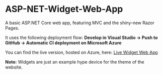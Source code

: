 # ASP-NET-Widget-Web-App
A basic ASP.NET Core web app, featuring MVC and the shiny-new Razor Pages.

It uses the following deployment flow:
**Develop in Visual Studio &#8594; Push to GitHub &#8594; Automatic CI deployment on Microsoft Azure**

You can find the live version, hosted on Azure, here: [Live Widget Web App](https://widgetapp.azurewebsites.net/)

**Note:** Widgets are just an example hype device for the theme of the website.
